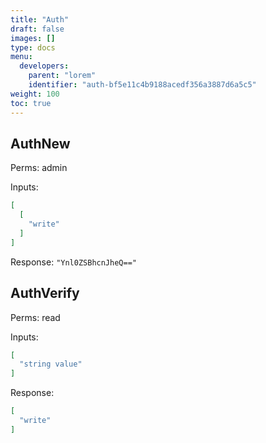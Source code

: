 ```yaml
---
title: "Auth"
draft: false
images: []
type: docs
menu:
  developers:
    parent: "lorem"
    identifier: "auth-bf5e11c4b9188acedf356a3887d6a5c5"
weight: 100
toc: true
---
```


## AuthNew

Perms: admin

Inputs:

```json
[
  [
    "write"
  ]
]
```

Response: `"Ynl0ZSBhcnJheQ=="`

## AuthVerify

Perms: read

Inputs:

```json
[
  "string value"
]
```

Response:

```json
[
  "write"
]
```

